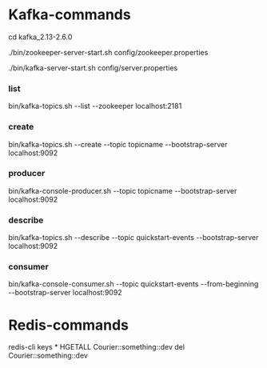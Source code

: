 # Kafka-commands

cd kafka_2.13-2.6.0

 ./bin/zookeeper-server-start.sh config/zookeeper.properties
 
 ./bin/kafka-server-start.sh config/server.properties
 
 ### list
 bin/kafka-topics.sh --list --zookeeper localhost:2181  
 
### create
bin/kafka-topics.sh --create --topic topicname --bootstrap-server localhost:9092
 
### producer
bin/kafka-console-producer.sh --topic topicname --bootstrap-server localhost:9092

### describe
bin/kafka-topics.sh --describe --topic quickstart-events --bootstrap-server localhost:9092

### consumer 
bin/kafka-console-consumer.sh --topic quickstart-events --from-beginning --bootstrap-server localhost:9092


# Redis-commands

redis-cli
keys *
HGETALL Courier::something::dev
del Courier::something::dev


